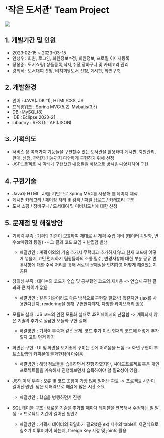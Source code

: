 # '작은 도서관' Team Project

<img src ='https://user-images.githubusercontent.com/124545931/226240728-ae7244f1-0b62-4595-99b8-5f58b1b22237.mp4'>


## 1. 개발기간 및 인원
  - 2023-02-15 ~ 2023-03-15
  - 안성우 : 회원, 로그인, 회원정보수정, 회원정보, 프로필 이미지등록
  - 장봉준 : 도서쇼핑) 상품등록,삭제,수정,장바구니 및 카테고리 관리
  - 강의식 : 도서대여 신청, 비치희망도서 신청, 게시판, 화면구축

## 2. 개발환경
  - 언어 : JAVA(JDK 11), HTML/CSS, JS
  - 프레임워크 : Spring MVC(5.2), Mybatis(3.5)
  - DB : MySQL(8)
  - IDE : Eclipse 2020-21 
  - Libarary : RESTful API(JSON)

## 3. 기획의도
  - 서비스 상 여러가지 기능들을 구현할수 있는 도서관을 활용하여 게시판, 회원관리, 판매, 신청, 관리자 기능까지
    다양하게 구현하기 위해 선정
  - JSP프로젝트 시 각자가 구현했던 내용들을 바탕으로 방식을 다양화하여 구현

## 4. 구현기술
  - Java와 HTML, JS를 기반으로 Spring MVC를 사용해 웹 페이지 제작
  - 게시판 카테고리 / 페이징 처리 및 검색 / 파일 업로드 / 카테고리 구분 
  - 도서 쇼핑 / 장바구니 / 도서대여 및 미비치도서에 대한 신청

## 5. 문제점 및 해결방안
  - 기획력 부족 : 기획의 기준이 모호하여 제대로 된 계획 수립 미비
                (데이터 획일화, 변수or매핑의 통일)
                -> 그 결과 코드 꼬임 + 난잡함 발생
    - 해결방안 : 계획 이외의 기술 추가시 무턱대고 추가하지 않고
              현재 코드에 어떻게 넣을지 고민 먼저하기
              팀원들과의 소통 필수, 변경사항에 대한 부분 공유
              변경사항에 대한 주석 처리를 통해 서로의 문제점을 인지하고 어떻게 해결했는지 공유

  - 창의성 부족 : 대다수의 코드가 연습 및 공부했던 코드의 재사용
                -> 연습시 구현 결과와 큰 차이가 없음
    - 해결방안 : 같은 기술이라도 다른 방식으로 구현할 필요성!
              똑같지만 ajax를 사용한다던지, rendering을 통해 구현한다더지, 다양한 라이브러리 활용

  - 모듈화 실패 : JS 코드의 완전 모듈화 실패로 JSP 페이지의 난잡함
                -> 계획되지 않은 기술의 추가로 깔끔한 모듈화 구현 실패
    - 해결방안 : 기획력 부족과 같은 문제. 코드 추가 이전 현재의 코드에
              어떻게 추가할지 고민 먼저 하기

  - 화면단 구현 : UI 및 화면을 보기좋게 꾸미는 것에 어려움을 느낌
                -> 화면 구현이 부트스트랩의 카피본에 불과한점이 아쉬움
    - 해결방안 : 해당 정보들을 습득하면서 진행 하였지만, 사이드프로젝트 혹은 개인프로젝트들을 계속해서 진행해보면서 습득하여야 할 필요성이 있음.

  - JS의 이해 부족 : 오류 및 코드 꼬임이 가장 많이 일어난 파트
                -> 프로젝트 시간이 길어진 원인. 낮은 이해력으로 해결에 많은 시간 소요
    - 해결방안 : 학습을 병행하면서 진행

  - SQL 테이블 구조 : 새로운 기술을 추가할 때마다 테이블을 반복해서 수정하는 일 발생
                -> 프로젝트 기간이 길어진 원인2
    - 해결방안 : 기획시 데이터의 획일화가 필요했음 
            ex) 다수의 table이 어떤식으로 참조가 이루어져야 하는지, foreign Key 지정 및 join의 활용
